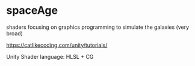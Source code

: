 # spaceAge
shaders focusing on graphics programming to simulate the galaxies (very broad)


https://catlikecoding.com/unity/tutorials/

Unity Shader language: HLSL + CG
